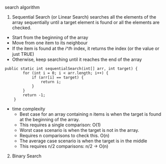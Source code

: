 search algorithm
1. Sequential Search (or Linear Search) searches all the elements of the array  sequentially until a target element is found or all the elements are checked.
  - Start from the beginning of the array
  - Move from one item to its neighbour
  - If the item is found at the 𝑖^𝑡ℎ index, it returns the index (or the value or just TRUE)
  - Otherwise, keep searching until it reaches the end of the array
```
public static int sequentialSearch(int[] arr, int target) {
        for (int i = 0; i < arr.length; i++) {
            if (arr[i] == target) {
                return i;
            }
        }
        return -1;
    }
```
- time complexity
  - Best case for an array containing n items is when  the target is found at the beginning of the array.
  - This requires a single comparison: O(1)
  - Worst case scenario is when the target is not in the array.
  - Requires n comparisons to check this. O(n)
  - The average case scenario is when the target is in the middle
  - This requires n/2 comparisons: n/2 -> O(n)

2. Binary Search

